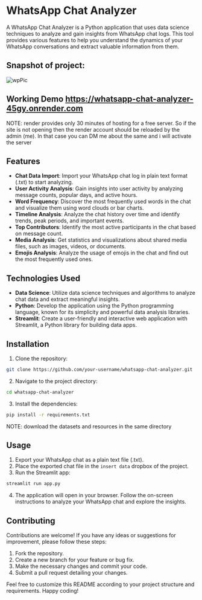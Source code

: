 # WhatsApp Chat Analyzer



A WhatsApp Chat Analyzer is a Python application that uses data science techniques to analyze and gain insights from WhatsApp chat logs. This tool provides various features to help you understand the dynamics of your WhatsApp conversations and extract valuable information from them.


## Snapshot of project:
![wpPic](https://github.com/MZKhan18/WhatsApp-Chat-Annalyzer/assets/83308074/f2fa304b-96cd-490f-9c4b-a9fbacd619dd)



## Working Demo https://whatsapp-chat-analyzer-45gy.onrender.com

NOTE: render provides only 30 minutes of hosting for a free server. So if the site is not opening then the render account should be reloaded by the admin (me). 
In that case you can DM me about the same and i will activate the server

## Features

- **Chat Data Import**: Import your WhatsApp chat log in plain text format (.txt) to start analyzing.
- **User Activity Analysis**: Gain insights into user activity by analyzing message counts, popular days, and active hours.
- **Word Frequency**: Discover the most frequently used words in the chat and visualize them using word clouds or bar charts.
- **Timeline Analysis**: Analyze the chat history over time and identify trends, peak periods, and important events.
- **Top Contributors**: Identify the most active participants in the chat based on message count.
- **Media Analysis**: Get statistics and visualizations about shared media files, such as images, videos, or documents.
- **Emojis Analysis**: Analyze the usage of emojis in the chat and find out the most frequently used ones.

## Technologies Used

- **Data Science**: Utilize data science techniques and algorithms to analyze chat data and extract meaningful insights.
- **Python**: Develop the application using the Python programming language, known for its simplicity and powerful data analysis libraries.
- **Streamlit**: Create a user-friendly and interactive web application with Streamlit, a Python library for building data apps.

## Installation

1. Clone the repository:

```bash
git clone https://github.com/your-username/whatsapp-chat-analyzer.git
```

2. Navigate to the project directory:

```bash
cd whatsapp-chat-analyzer
```

3. Install the dependencies:

```bash
pip install -r requirements.txt
```
NOTE: download the datasets and resources in the same directory

## Usage

1. Export your WhatsApp chat as a plain text file (.txt).
2. Place the exported chat file in the `insert data` dropbox of the project.
3. Run the Streamlit app:

```bash
streamlit run app.py
```

4. The application will open in your browser. Follow the on-screen instructions to analyze your WhatsApp chat and explore the insights.

## Contributing

Contributions are welcome! If you have any ideas or suggestions for improvement, please follow these steps:

1. Fork the repository.
2. Create a new branch for your feature or bug fix.
3. Make the necessary changes and commit your code.
4. Submit a pull request detailing your changes.


Feel free to customize this README according to your project structure and requirements. Happy coding!
